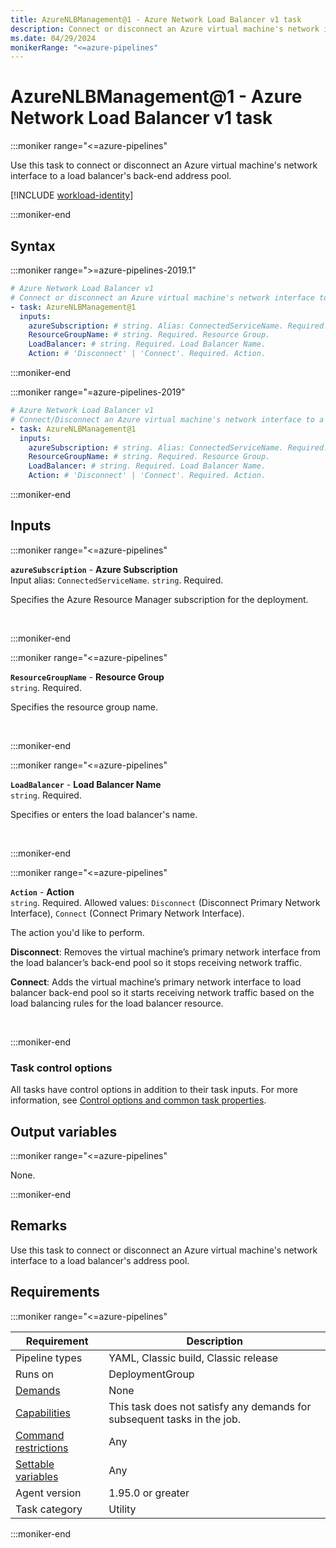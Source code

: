 ```yaml
---
title: AzureNLBManagement@1 - Azure Network Load Balancer v1 task
description: Connect or disconnect an Azure virtual machine's network interface to a Load Balancer's back end address pool.
ms.date: 04/29/2024
monikerRange: "<=azure-pipelines"
---
```


# AzureNLBManagement@1 - Azure Network Load Balancer v1 task

<!-- :::description::: -->
:::moniker range="<=azure-pipelines"

<!-- :::editable-content name="description"::: -->
Use this task to connect or disconnect an Azure virtual machine's network interface to a load balancer's back-end address pool.

[!INCLUDE [workload-identity](./includes/workload-identity-not-supported.md)]
<!-- :::editable-content-end::: -->

:::moniker-end
<!-- :::description-end::: -->

<!-- :::syntax::: -->
## Syntax

:::moniker range=">=azure-pipelines-2019.1"

```yaml
# Azure Network Load Balancer v1
# Connect or disconnect an Azure virtual machine's network interface to a Load Balancer's back end address pool.
- task: AzureNLBManagement@1
  inputs:
    azureSubscription: # string. Alias: ConnectedServiceName. Required. Azure Subscription. 
    ResourceGroupName: # string. Required. Resource Group. 
    LoadBalancer: # string. Required. Load Balancer Name. 
    Action: # 'Disconnect' | 'Connect'. Required. Action.
```

:::moniker-end

:::moniker range="=azure-pipelines-2019"

```yaml
# Azure Network Load Balancer v1
# Connect/Disconnect an Azure virtual machine's network interface to a Load Balancer's backend address pool.
- task: AzureNLBManagement@1
  inputs:
    azureSubscription: # string. Alias: ConnectedServiceName. Required. Azure Subscription. 
    ResourceGroupName: # string. Required. Resource Group. 
    LoadBalancer: # string. Required. Load Balancer Name. 
    Action: # 'Disconnect' | 'Connect'. Required. Action.
```

:::moniker-end


<!-- :::syntax-end::: -->

<!-- :::inputs::: -->
## Inputs

<!-- :::item name="azureSubscription"::: -->
:::moniker range="<=azure-pipelines"

**`azureSubscription`** - **Azure Subscription**<br>
Input alias: `ConnectedServiceName`. `string`. Required.<br>
<!-- :::editable-content name="helpMarkDown"::: -->
Specifies the Azure Resource Manager subscription for the deployment.
<!-- :::editable-content-end::: -->
<br>

:::moniker-end
<!-- :::item-end::: -->
<!-- :::item name="ResourceGroupName"::: -->
:::moniker range="<=azure-pipelines"

**`ResourceGroupName`** - **Resource Group**<br>
`string`. Required.<br>
<!-- :::editable-content name="helpMarkDown"::: -->
Specifies the resource group name.
<!-- :::editable-content-end::: -->
<br>

:::moniker-end
<!-- :::item-end::: -->
<!-- :::item name="LoadBalancer"::: -->
:::moniker range="<=azure-pipelines"

**`LoadBalancer`** - **Load Balancer Name**<br>
`string`. Required.<br>
<!-- :::editable-content name="helpMarkDown"::: -->
Specifies or enters the load balancer's name.
<!-- :::editable-content-end::: -->
<br>

:::moniker-end
<!-- :::item-end::: -->
<!-- :::item name="Action"::: -->
:::moniker range="<=azure-pipelines"

**`Action`** - **Action**<br>
`string`. Required. Allowed values: `Disconnect` (Disconnect Primary Network Interface), `Connect` (Connect Primary Network Interface).<br>
<!-- :::editable-content name="helpMarkDown"::: -->
The action you'd like to perform. 

**Disconnect**: Removes the virtual machine’s primary network interface from the load balancer’s back-end pool so it stops receiving network traffic.

**Connect**: Adds the virtual machine’s primary network interface to load balancer back-end pool so it starts receiving network traffic based on the load balancing rules for the load balancer resource.
<!-- :::editable-content-end::: -->
<br>

:::moniker-end
<!-- :::item-end::: -->

### Task control options

All tasks have control options in addition to their task inputs. For more information, see [Control options and common task properties](/azure/devops/pipelines/yaml-schema/steps-task#common-task-properties).
<!-- :::inputs-end::: -->

<!-- :::outputVariables::: -->
## Output variables

:::moniker range="<=azure-pipelines"

None.

:::moniker-end
<!-- :::outputVariables-end::: -->

<!-- :::remarks::: -->
<!-- :::editable-content name="remarks"::: -->
## Remarks

Use this task to connect or disconnect an Azure virtual machine's network interface to a load balancer's address pool.
<!-- :::editable-content-end::: -->
<!-- :::remarks-end::: -->

<!-- :::examples::: -->
<!-- :::editable-content name="examples"::: -->
<!-- :::editable-content-end::: -->
<!-- :::examples-end::: -->

<!-- :::properties::: -->
## Requirements

:::moniker range="<=azure-pipelines"

| Requirement | Description |
|-------------|-------------|
| Pipeline types | YAML, Classic build, Classic release |
| Runs on | DeploymentGroup |
| [Demands](/azure/devops/pipelines/process/demands) | None |
| [Capabilities](/azure/devops/pipelines/agents/agents#capabilities) | This task does not satisfy any demands for subsequent tasks in the job. |
| [Command restrictions](/azure/devops/pipelines/security/templates#agent-logging-command-restrictions) | Any |
| [Settable variables](/azure/devops/pipelines/security/templates#agent-logging-command-restrictions) | Any |
| Agent version |  1.95.0 or greater |
| Task category | Utility |

:::moniker-end
<!-- :::properties-end::: -->

<!-- :::see-also::: -->
<!-- :::editable-content name="seeAlso"::: -->
<!-- :::editable-content-end::: -->
<!-- :::see-also-end::: -->